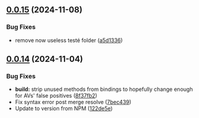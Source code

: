 ## [0.0.15](https://github.com/Supamiu/dll-inject/compare/v0.0.14...v0.0.15) (2024-11-08)


### Bug Fixes

* remove now useless testé folder ([a5d1336](https://github.com/Supamiu/dll-inject/commit/a5d1336a282158b4d2ae63ccd47dda3a8a6e5284))

## [0.0.14](https://github.com/Supamiu/dll-inject/compare/v0.0.13...v0.0.14) (2024-11-04)


### Bug Fixes

* **build:** strip unused methods from bindings to hopefully change enough for AVs' false positives ([8f37fb2](https://github.com/Supamiu/dll-inject/commit/8f37fb2b0388ceead23163970f594177338f15e5))
* Fix syntax error post merge resolve ([7bec439](https://github.com/Supamiu/dll-inject/commit/7bec4394b9a59b1fc38b113f45487eabe9c1066e))
* Update to version from NPM ([122de5e](https://github.com/Supamiu/dll-inject/commit/122de5ecf88c570c47117a8e7a6873ea3f05e474))
